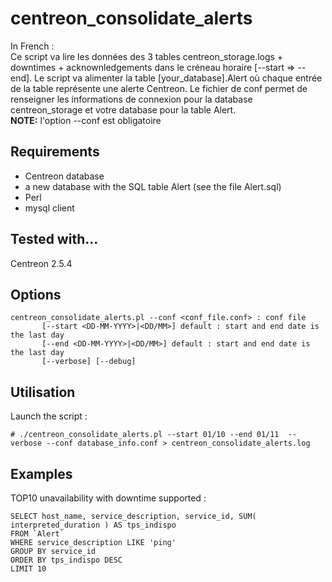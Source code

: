 # centreon_consolidate_alerts

In French : <br>
Ce script va lire les données des 3 tables centreon_storage.logs + downtimes + acknownledgements
dans le créneau horaire [--start => --end]. Le script va alimenter la table [your_database].Alert
où chaque entrée de la table représente une alerte Centreon. Le fichier de conf permet de renseigner
les informations de connexion pour la database centreon_storage et votre database pour la table Alert. <br>
<b>NOTE:</b> l'option --conf est obligatoire

## Requirements

  - Centreon database
  - a new database with the SQL table Alert (see the file Alert.sql)
  - Perl
  - mysql client

## Tested with...

Centreon 2.5.4

## Options
```erb
centreon_consolidate_alerts.pl --conf <conf_file.conf> : conf file
       [--start <DD-MM-YYYY>|<DD/MM>] default : start and end date is the last day
       [--end <DD-MM-YYYY>|<DD/MM>] default : start and end date is the last day
       [--verbose] [--debug]
```

## Utilisation 

Launch the script :
```erb
# ./centreon_consolidate_alerts.pl --start 01/10 --end 01/11  --verbose --conf database_info.conf > centreon_consolidate_alerts.log
```

## Examples 

TOP10 unavailability with downtime supported :
```erb
SELECT host_name, service_description, service_id, SUM( interpreted_duration ) AS tps_indispo
FROM `Alert` 
WHERE service_description LIKE 'ping'
GROUP BY service_id
ORDER BY tps_indispo DESC
LIMIT 10


```

